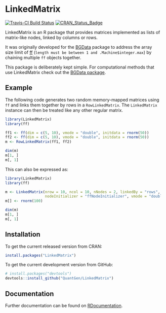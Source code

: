LinkedMatrix
============

[![Travis-CI Build Status](https://travis-ci.org/QuantGen/LinkedMatrix.svg?branch=master)](https://travis-ci.org/QuantGen/LinkedMatrix)
[![CRAN_Status_Badge](http://www.r-pkg.org/badges/version/LinkedMatrix)](http://cran.r-project.org/package=LinkedMatrix)

LinkedMatrix is an R package that provides matrices implemented as lists of matrix-like nodes, linked by columns or rows.

It was originally developed for the [BGData](https://github.com/QuantGen/BGData) package to address the array size limit of [ff](http://cran.r-project.org/package=ff) (`length must be between 1 and .Machine$integer.max`) by chaining multiple `ff` objects together.

This package is deliberately kept simple. For computational methods that use LinkedMatrix check out the [BGData package](https://github.com/QuantGen/BGData).


Example
-------

The following code generates two random memory-mapped matrices using `ff` and links them together by rows in a `RowLinkedMatrix`. The `LinkedMatrix` instance can then be treated like any other regular matrix.

```R
library(LinkedMatrix)
library(ff)

ff1 <- ff(dim = c(5, 10), vmode = "double", initdata = rnorm(50))
ff2 <- ff(dim = c(5, 10), vmode = "double", initdata = rnorm(50))
m <- RowLinkedMatrix(ff1, ff2)

dim(m)
m[1, ]
m[, 1]
```

This can also be expressed as:

```R
library(LinkedMatrix)
library(ff)

m <- LinkedMatrix(nrow = 10, ncol = 10, nNodes = 2, linkedBy = "rows",
                  nodeInitializer = "ffNodeInitializer", vmode = "double")
m[] <- rnorm(100)

dim(m)
m[1, ]
m[, 1]
```


Installation
------------

To get the current released version from CRAN:

```r
install.packages("LinkedMatrix")
```

To get the current development version from GitHub:

```r
# install.packages("devtools")
devtools::install_github("QuantGen/LinkedMatrix")
```


Documentation
-------------

Further documentation can be found on [RDocumentation](http://www.rdocumentation.org/packages/LinkedMatrix).
